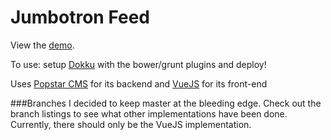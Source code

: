 Jumbotron Feed
==============
View the [demo](http://jumbotron-app.antjan.us).

To use: setup [Dokku](https://github.com/progrium/dokku) with the bower/grunt plugins and deploy!

Uses [Popstar CMS](http://popstar.antjan.us/) for its backend and [VueJS](http://vuejs.org/) for its front-end

###Branches
I decided to keep master at the bleeding edge. Check out the branch listings to see what other implementations have been done. Currently, there should only be the VueJS implementation.
